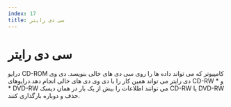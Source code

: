 ```yaml
---
index: 17
title: سی دی رایتر
---
```

# سی دی رایتر

درایو CD-ROM کامپیوتر که می تواند داده ها را روی سی دی های خالی بنویسد. دی وی دی رایتر می تواند همین کار را با دی وی دی های خالی انجام دهد.درایوهای CD-RW * و *  DVD-RW می توانند اطلاعات را بیش از یک بار در همان دیسک CD-RW یا DVD-RW حذف و دوباره بارگذاری کنند.